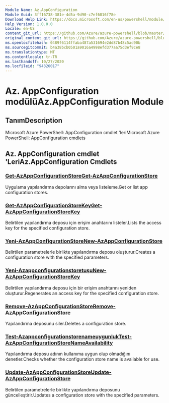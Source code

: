 ```yaml
---
Module Name: Az.AppConfiguration
Module Guid: 3ff16738-381e-4d5a-9d90-c7ef6816f78e
Download Help Link: https://docs.microsoft.com/en-us/powershell/module/az.appconfiguration
Help Version: 1.0.0.0
Locale: en-US
content_git_url: https://github.com/Azure/azure-powershell/blob/master/src/AppConfiguration/help/Az.AppConfiguration.md
original_content_git_url: https://github.com/Azure/azure-powershell/blob/master/src/AppConfiguration/help/Az.AppConfiguration.md
ms.openlocfilehash: 0489f6114ffaba487a531694e2dd87b48c5ad90b
ms.sourcegitcommit: b4a38bcb0501a9016a4998efd377aa75d3ef9ce8
ms.translationtype: MT
ms.contentlocale: tr-TR
ms.lasthandoff: 10/27/2020
ms.locfileid: "94326017"
---
```

# <span data-ttu-id="a21ee-101">Az. AppConfiguration modülü</span><span class="sxs-lookup"><span data-stu-id="a21ee-101">Az.AppConfiguration Module</span></span>
## <span data-ttu-id="a21ee-102">Tanım</span><span class="sxs-lookup"><span data-stu-id="a21ee-102">Description</span></span>
<span data-ttu-id="a21ee-103">Microsoft Azure PowerShell: AppConfiguration cmdlet 'leri</span><span class="sxs-lookup"><span data-stu-id="a21ee-103">Microsoft Azure PowerShell: AppConfiguration cmdlets</span></span>

## <span data-ttu-id="a21ee-104">Az. AppConfiguration cmdlet 'Leri</span><span class="sxs-lookup"><span data-stu-id="a21ee-104">Az.AppConfiguration Cmdlets</span></span>
### [<span data-ttu-id="a21ee-105">Get-AzAppConfigurationStore</span><span class="sxs-lookup"><span data-stu-id="a21ee-105">Get-AzAppConfigurationStore</span></span>](Get-AzAppConfigurationStore.md)
<span data-ttu-id="a21ee-106">Uygulama yapılandırma depolarını alma veya listeleme.</span><span class="sxs-lookup"><span data-stu-id="a21ee-106">Get or list app configuration stores.</span></span>

### [<span data-ttu-id="a21ee-107">Get-AzAppConfigurationStoreKey</span><span class="sxs-lookup"><span data-stu-id="a21ee-107">Get-AzAppConfigurationStoreKey</span></span>](Get-AzAppConfigurationStoreKey.md)
<span data-ttu-id="a21ee-108">Belirtilen yapılandırma deposu için erişim anahtarını listeler.</span><span class="sxs-lookup"><span data-stu-id="a21ee-108">Lists the access key for the specified configuration store.</span></span>

### [<span data-ttu-id="a21ee-109">Yeni-AzAppConfigurationStore</span><span class="sxs-lookup"><span data-stu-id="a21ee-109">New-AzAppConfigurationStore</span></span>](New-AzAppConfigurationStore.md)
<span data-ttu-id="a21ee-110">Belirtilen parametrelerle birlikte yapılandırma deposu oluşturur.</span><span class="sxs-lookup"><span data-stu-id="a21ee-110">Creates a configuration store with the specified parameters.</span></span>

### [<span data-ttu-id="a21ee-111">Yeni-Azappconfigurationstoretuşu</span><span class="sxs-lookup"><span data-stu-id="a21ee-111">New-AzAppConfigurationStoreKey</span></span>](New-AzAppConfigurationStoreKey.md)
<span data-ttu-id="a21ee-112">Belirtilen yapılandırma deposu için bir erişim anahtarını yeniden oluşturur.</span><span class="sxs-lookup"><span data-stu-id="a21ee-112">Regenerates an access key for the specified configuration store.</span></span>

### [<span data-ttu-id="a21ee-113">Remove-AzAppConfigurationStore</span><span class="sxs-lookup"><span data-stu-id="a21ee-113">Remove-AzAppConfigurationStore</span></span>](Remove-AzAppConfigurationStore.md)
<span data-ttu-id="a21ee-114">Yapılandırma deposunu siler.</span><span class="sxs-lookup"><span data-stu-id="a21ee-114">Deletes a configuration store.</span></span>

### [<span data-ttu-id="a21ee-115">Test-Azappconfigurationstorenameuygunluk</span><span class="sxs-lookup"><span data-stu-id="a21ee-115">Test-AzAppConfigurationStoreNameAvailability</span></span>](Test-AzAppConfigurationStoreNameAvailability.md)
<span data-ttu-id="a21ee-116">Yapılandırma deposu adının kullanıma uygun olup olmadığını denetler.</span><span class="sxs-lookup"><span data-stu-id="a21ee-116">Checks whether the configuration store name is available for use.</span></span>

### [<span data-ttu-id="a21ee-117">Update-AzAppConfigurationStore</span><span class="sxs-lookup"><span data-stu-id="a21ee-117">Update-AzAppConfigurationStore</span></span>](Update-AzAppConfigurationStore.md)
<span data-ttu-id="a21ee-118">Belirtilen parametrelerle birlikte yapılandırma deposunu güncelleştirir.</span><span class="sxs-lookup"><span data-stu-id="a21ee-118">Updates a configuration store with the specified parameters.</span></span>


